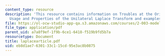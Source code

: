```yaml
---
content_type: resource
description: 'This resource contains information on Troubles at the Origin: Consistent
  Usage and Properties of the Unilateral Laplace Transform and examples for it.'
file: https://ol-ocw-studio-app-qa.s3.amazonaws.com/courses/2-003-modeling-dynamics-and-control-i-spring-2005/eb8d1ae7630133c115cd95e3ac8b0875_laplacearticle.pdf
file_type: application/pdf
parent_uid: a7a8f9ef-1f9b-6ce1-6418-f519b9fd5b7a
resourcetype: Document
title: laplacearticle.pdf
uid: eb8d1ae7-6301-33c1-15cd-95e3ac8b0875
---
```

